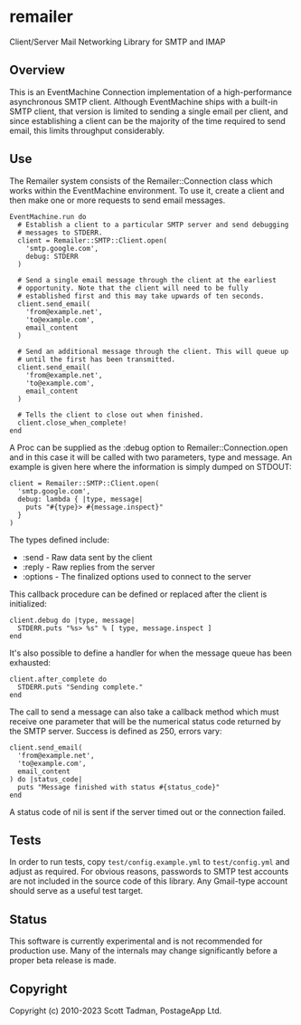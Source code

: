 # remailer

Client/Server Mail Networking Library for SMTP and IMAP

## Overview

This is an EventMachine Connection implementation of a high-performance
asynchronous SMTP client. Although EventMachine ships with a built-in SMTP
client, that version is limited to sending a single email per client,
and since establishing a client can be the majority of the time required
to send email, this limits throughput considerably.

## Use

The Remailer system consists of the Remailer::Connection class which works
within the EventMachine environment. To use it, create a client and then
make one or more requests to send email messages.

    EventMachine.run do
      # Establish a client to a particular SMTP server and send debugging
      # messages to STDERR.
      client = Remailer::SMTP::Client.open(
        'smtp.google.com',
        debug: STDERR
      )

      # Send a single email message through the client at the earliest
      # opportunity. Note that the client will need to be fully
      # established first and this may take upwards of ten seconds.
      client.send_email(
        'from@example.net',
        'to@example.com',
        email_content
      )

      # Send an additional message through the client. This will queue up
      # until the first has been transmitted.
      client.send_email(
        'from@example.net',
        'to@example.com',
        email_content
      )

      # Tells the client to close out when finished.
      client.close_when_complete!
    end

A Proc can be supplied as the :debug option to Remailer::Connection.open and
in this case it will be called with two parameters, type and message. An
example is given here where the information is simply dumped on STDOUT:

    client = Remailer::SMTP::Client.open(
      'smtp.google.com',
      debug: lambda { |type, message|
        puts "#{type}> #{message.inspect}"
      }
    )

The types defined include:

  * :send - Raw data sent by the client
  * :reply - Raw replies from the server
  * :options - The finalized options used to connect to the server

This callback procedure can be defined or replaced after the client is
initialized:

    client.debug do |type, message|
      STDERR.puts "%s> %s" % [ type, message.inspect ]
    end

It's also possible to define a handler for when the message queue has been
exhausted:

    client.after_complete do
      STDERR.puts "Sending complete."
    end

The call to send a message can also take a callback method which must receive
one parameter that will be the numerical status code returned by the SMTP
server. Success is defined as 250, errors vary:

    client.send_email(
      'from@example.net',
      'to@example.com',
      email_content
    ) do |status_code|
      puts "Message finished with status #{status_code}"
    end

A status code of nil is sent if the server timed out or the connection failed.

## Tests

In order to run tests, copy `test/config.example.yml` to `test/config.yml` and
adjust as required. For obvious reasons, passwords to SMTP test accounts are
not included in the source code of this library. Any Gmail-type account should
serve as a useful test target.

## Status

This software is currently experimental and is not recommended for production
use. Many of the internals may change significantly before a proper beta
release is made.

## Copyright

Copyright (c) 2010-2023 Scott Tadman, PostageApp Ltd.
